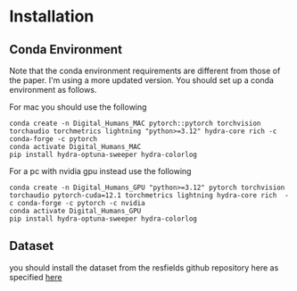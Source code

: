 # Installation

## Conda Environment 

Note that the conda environment requirements are different from those of the paper. I'm using a more updated version. 
You should set up a conda environment as follows.

For mac you should use the following 
```
conda create -n Digital_Humans_MAC pytorch::pytorch torchvision torchaudio torchmetrics lightning "python>=3.12" hydra-core rich -c conda-forge -c pytorch
conda activate Digital_Humans_MAC
pip install hydra-optuna-sweeper hydra-colorlog
```

For a pc with nvidia gpu instead use the following

```
conda create -n Digital_Humans_GPU "python>=3.12" pytorch torchvision torchaudio pytorch-cuda=12.1 torchmetrics lightning hydra-core rich  -c conda-forge -c pytorch -c nvidia
conda activate Digital_Humans_GPU
pip install hydra-optuna-sweeper hydra-colorlog
```

## Dataset

you should install the dataset from the resfields github repository here as specified [here](https://github.com/markomih/ResFields/blob/master/docs/data.md)



